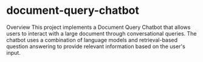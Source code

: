 # document-query-chatbot
Overview This project implements a Document Query Chatbot that allows users to interact with a large document through conversational queries. The chatbot uses a combination of language models and retrieval-based question answering to provide relevant information based on the user's input.
